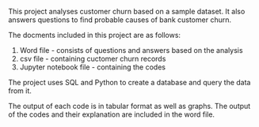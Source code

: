 This project analyses customer churn based on a sample dataset. It also answers questions to find probable causes of bank customer churn. 

The docments included in this project are as follows:

1. Word file - consists of questions and answers based on the analysis
2. csv file - containing cuctomer churn records
3. Jupyter notebook file - containing the codes

The project uses SQL and Python to create a database and query the data from it.

The output of each code is in tabular format as well as graphs. The output of the codes and their explanation are included in the word file.







